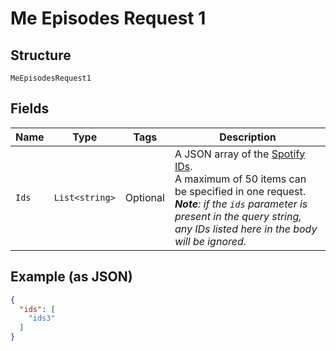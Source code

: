 
# Me Episodes Request 1

## Structure

`MeEpisodesRequest1`

## Fields

| Name | Type | Tags | Description |
|  --- | --- | --- | --- |
| `Ids` | `List<string>` | Optional | A JSON array of the [Spotify IDs](/documentation/web-api/concepts/spotify-uris-ids). <br/>A maximum of 50 items can be specified in one request. _**Note**: if the `ids` parameter is present in the query string, any IDs listed here in the body will be ignored._ |

## Example (as JSON)

```json
{
  "ids": [
    "ids3"
  ]
}
```

